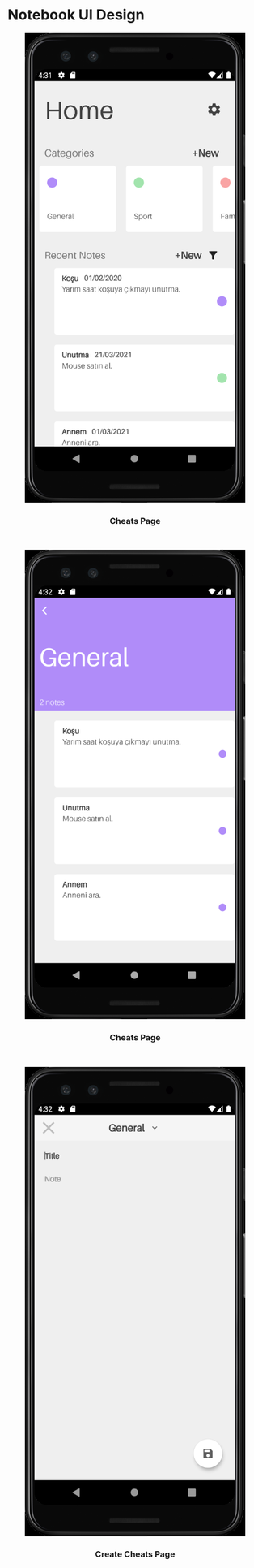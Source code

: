 # Notebook UI Design


<p align= "center" >
  <img 
       src = "https://github.com/elifbilgep/NotebookUI/blob/main/assets/screenshots/not1.png" alt ="">
<br>
  <h3 align = "center"> Cheats Page </h3>
</p>

<br>
<p align= "center" >
  <img 
       src = "https://github.com/elifbilgep/NotebookUI/blob/main/assets/screenshots/not2.png" alt ="">
<br>
  <h3 align = "center"> Cheats Page </h3>
</p>


<br>
<p align= "center" >
  <img 
       src = "https://github.com/elifbilgep/NotebookUI/blob/main/assets/screenshots/not3.png" alt ="">
<br>
  <h3 align = "center"> Create Cheats Page </h3>
</p>
